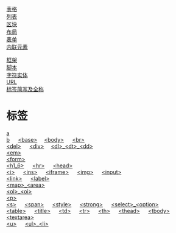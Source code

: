 



[表格](./contents/表格.md) &emsp; \
[列表](./contents/列表.md) &emsp; \
[区块](./contents/区块.md) &emsp; \
[布局](./contents/布局.md) &emsp; \
[表单](./contents/表单.md) &emsp; \
[内联元素](./contents/内联元素.md) &emsp; 






[框架](./contents/框架.md) &emsp; \
[脚本](./contents/脚本.md) &emsp; \
[字符实体](./contents/字符实体.md) &emsp; \
[URL](./contents/URL.md) &emsp; \
[标签简写及全称](./contents/标签简写及全称.md) &emsp;











# 标签
[a](./contents/a.md) &emsp; \
[b](./contents/b.md) &emsp; [\<base\>](./contents/\<base\>.md) &emsp;[\<body\>](./contents/\<body\>.md) &emsp; [\<br\>](./contents/\<br\>.md) &emsp; \
[\<del\>](./contents/\<del\>.md) &emsp; [\<div\>](./contents/\<div\>.md) &emsp;[\<dl\>\_\<dt\>\_\<dd\>](./contents/\<dl\>\_\<dt\>\_\<dd\>.md) &emsp; \
[\<em\>](./contents/\<em\>.md) &emsp; \
[\<form\>](./contents/\<form\>.md) &emsp; \
[\<h1_6\>](./contents/\<h1_6\>.md) &emsp; [\<hr\>](./contents/\<hr\>.md) &emsp; [\<head\>](./contents/\<head\>.md) &emsp; \
[\<i\>](./contents/\<i\>.md) &emsp; [\<ins\>](./contents/\<ins\>.md) &emsp; [\<iframe\>](./contents/\<iframe\>.md) &emsp; [\<img\>](./contents/\<img\>.md) &emsp; [\<input\>](./contents/\<input\>.md) &emsp; \
[\<link\>](./contents/\<link\>.md) &emsp; [\<label\>](./contents/\<label\>.md) &emsp; \
[\<map\>\_\<area\>](./contents/\<map\>\_\<area\>.md) &emsp;\
[\<ol\>\_\<oi\>](./contents/\<ol\>\_\<oi\>.md) &emsp; \
[\<p\>](./contents/\<p\>.md) &emsp; \
[\<s\>](./contents/\<s\>.md) &emsp; [\<span\>](./contents/\<span\>.md) &emsp; [\<style\>](./contents/\<style\>.md) &emsp; [\<strong\>](./contents/\<strong\>.md) &emsp; [\<select\>\_\<option\>](./contents/\<select\>\_\<option\>.md) &emsp;\
[\<table\>](./contents/\<table\>.md) &emsp; [\<title\>](./contents/\<title\>.md) &emsp; [\<td\>](./contents/\<td\>.md) &emsp; [\<tr\>](./contents/\<tr\>.md) &emsp; [\<th\>](./contents/\<th\>.md) &emsp; [\<thead\>](./contents/\<thead\>.md) &emsp; [\<tbody\>](./contents/\<tbody\>.md) &emsp; [\<textarea\>](./contents/\<textarea\>.md) &emsp; \
[\<u\>](./contents/\<u\>.md) &emsp; [\<ul\>\_\<li\>](./contents/\<ul\>\_\<li\>.md) &emsp;
